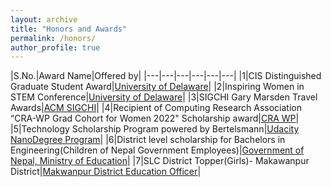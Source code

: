 ```yaml
---
layout: archive
title: "Honors and Awards"
permalink: /honors/
author_profile: true
---
```


|S.No.|Award Name|Offered by|
|---|---|---|---|---|---|
|1|CIS Distinguished Graduate Student Award|[University of Delaware](https://www.udel.edu/)|
|2|Inspiring Women in STEM Conference|[University of Delaware](https://delawarebio.site-ym.com/)|
|3|SIGCHI Gary Marsden Travel Awards|[ACM SIGCHI](https://www.acm.org/)|
|4|Recipient of Computing Research Association “CRA-WP Grad Cohort for Women 2022" Scholarship award|[CRA WP](https://cra.org/cra-wp/)|
|5|Technology Scholarship Program powered by Bertelsmann|[Udacity NanoDegree Program](https://www.udacity.com/)|
|6|District level scholarship for Bachelors in Engineering(Children of Nepal Government Employees)|[Government of Nepal, Ministry of Education](https://moest.gov.np/)|
|7|SLC District Topper(Girls)- Makawanpur District|[Makwanpur District Education Officer](https://www.moe.gov.np/)|

